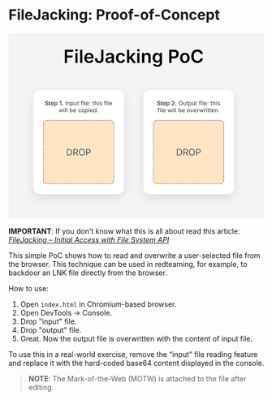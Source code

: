 # FileJacking: Proof-of-Concept

![FileJacking PoC screenshot](_img.png)

**IMPORTANT**: If you don't know what this is all about read this article: [_FileJacking – Initial Access with File System API_](https://print3m.github.io/blog/filejacking-initial-access-with-file-system-api)

This simple PoC shows how to read and overwrite a user-selected file from the browser. This technique can be used in redteaming, for example, to backdoor an LNK file directly from the browser.

How to use:

1. Open `index.html` in Chromium-based browser.
2. Open DevTools -> Console.
3. Drop "input" file.
4. Drop "output" file.
5. Great. Now the output file is overwritten with the content of input file.

To use this in a real-world exercise, remove the “input” file reading feature and replace it with the hard-coded base64 content displayed in the console.

> **NOTE**: The Mark-of-the-Web (MOTW) is attached to the file after editing.

